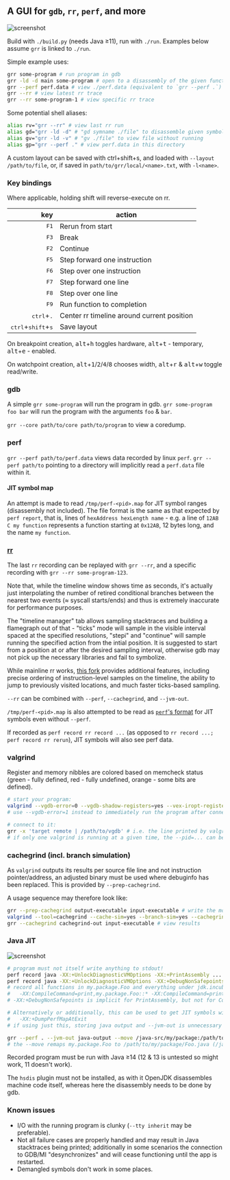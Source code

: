 ## A GUI for `gdb`, `rr`, `perf`, and more

![screenshot](https://dzaima.github.io/images/grr-rr-perf.png)

Build with `./build.py` (needs Java ≥11), run with `./run`. Examples below assume `grr` is linked to `./run`.

Simple example uses:
```sh
grr some-program # run program in gdb
grr -ld -d main some-program # open to a disassembly of the given function
grr --perf perf.data # view ./perf.data (equivalent to `grr --perf .`)
grr --rr # view latest rr trace
grr --rr some-program-1 # view specific rr trace
```

Some potential shell aliases:
```sh
alias rv="grr --rr" # view last rr run
alias gd="grr -ld -d" # "gd symname ./file" to disassemble given symbol
alias gv="grr -ld -v" # "gv ./file" to view file without running
alias gp="grr --perf ." # view perf.data in this directory
```
A custom layout can be saved with ctrl+shift+s, and loaded with `--layout /path/to/file`, or, if saved in `path/to/grr/local/<name>.txt`, with `-l<name>`.

### Key bindings

Where applicable, holding shift will reverse-execute on rr.

|                                           key | action                                     |
|----------------------------------------------:|--------------------------------------------|
|                                 <kbd>F1</kbd> | Rerun from start                           |
|                                 <kbd>F3</kbd> | Break                                      |
|                                 <kbd>F2</kbd> | Continue                                   |
|                                 <kbd>F5</kbd> | Step forward one instruction               |
|                                 <kbd>F6</kbd> | Step over one instruction                  |
|                                 <kbd>F7</kbd> | Step forward one line                      |
|                                 <kbd>F8</kbd> | Step over one line                         |
|                                 <kbd>F9</kbd> | Run function to completion                 |
|                  <kbd>ctrl</kbd>+<kbd>.</kbd> | Center rr timeline around current position |
| <kbd>ctrl</kbd>+<kbd>shift</kbd>+<kbd>s</kbd> | Save layout                                |

On breakpoint creation, <kbd>alt</kbd>+<kbd>h</kbd> toggles hardware, <kbd>alt</kbd>+<kbd>t</kbd> - temporary, <kbd>alt</kbd>+<kbd>e</kbd> - enabled.

On watchpoint creation, <kbd>alt</kbd>+<kbd>1</kbd>/<kbd>2</kbd>/<kbd>4</kbd>/<kbd>8</kbd> chooses width, <kbd>alt</kbd>+<kbd>r</kbd> & <kbd>alt</kbd>+<kbd>w</kbd> toggle read/write.

### gdb

A simple `grr some-program` will run the program in gdb. `grr some-program foo bar` will run the program with the arguments `foo` & `bar`.

`grr --core path/to/core path/to/program` to view a coredump.



### perf

`grr --perf path/to/perf.data` views data recorded by linux `perf`. `grr --perf path/to` pointing to a directory will implicitly read a `perf.data` file within it.

#### JIT symbol map

An attempt is made to read `/tmp/perf-<pid>.map` for JIT symbol ranges (disassembly not included). The file format is the same as that expected by `perf report`, that is, lines of `hexAddress hexLength name` - e.g. a line of `12AB C my function` represents a function starting at `0x12AB`, 12 bytes long, and the name `my function`.



### [rr](https://rr-project.org/)

The last `rr` recording can be replayed with `grr --rr`, and a specific recording with `grr --rr some-program-123`.

Note that, while the timeline window shows time as seconds, it's actually just interpolating the number of retired conditional branches between the nearest two events (≈ syscall starts/ends) and thus is extremely inaccurate for performance purposes.

The "timeline manager" tab allows sampling stacktraces and building a flamegraph out of that - "ticks" mode will sample in the visible interval spaced at the specified resolutions, "stepi" and "continue" will sample running the specified action from the intial position. It is suggested to start from a position at or after the desired sampling interval, otherwise gdb may not pick up the necessary libraries and fail to symbolize.

While mainline rr works, [this fork](https://github.com/dzaima/rr/tree/lightweight-checkpoint) provides additional features, including precise ordering of instruction-level samples on the timeline, the ability to jump to previously visited locations, and much faster ticks-based sampling.

`--rr` can be combined with `--perf`, `--cachegrind`, and `--jvm-out`.

`/tmp/perf-<pid>.map` is also attempted to be read as [`perf`'s format](#jit-symbol-map) for JIT symbols even without `--perf`.

If recorded as `perf record rr record ...` (as opposed to `rr record ...; perf record rr rerun`), JIT symbols will also see perf data.



### valgrind

Register and memory nibbles are colored based on memcheck status (green - fully defined, red - fully undefined, orange - some bits are defined).

```sh
# start your program:
valgrind --vgdb-error=0 --vgdb-shadow-registers=yes --vex-iropt-register-updates=allregs-at-each-insn ./your-program
# use --vgdb-error=1 instead to immediately run the program after connecting to it, breaking upon hitting an issue

# connect to it:
grr -x 'target remote | /path/to/vgdb' # i.e. the line printed by valgrind above
# if only one valgrind is running at a given time, the --pid=... can be omitted, allowing reusing the single command across multiple invocations
```

### cachegrind (incl. branch simulation)

As `valgrind` outputs its results per source file line and not instruction pointer/address, an adjusted binary must be used where debuginfo has been replaced. This is provided by `--prep-cachegrind`.

A usage sequence may therefore look like:

```sh
grr --prep-cachegrind output-executable input-executable # write the modified executable to output-executable
valgrind --tool=cachegrind --cache-sim=yes --branch-sim=yes --cachegrind-out-file=cachegrind-out ./output-executable # run program, output data to cachegrind-out; tweak to needs
grr --cachegrind cachegrind-out input-executable # view results
```



### Java JIT

![screenshot](https://dzaima.github.io/images/grr-java.png)

```sh
# program must not itself write anything to stdout!
perf record java -XX:+UnlockDiagnosticVMOptions -XX:+PrintAssembly ... > java-output # record all functions
perf record java -XX:+UnlockDiagnosticVMOptions -XX:+DebugNonSafepoints -XX:CompileCommand=print,my.package.Foo::functionName ... > java-output # record a specific function
# record all functions in my.package.Foo and everything under jdk.incubator.vector with:
#   -XX:CompileCommand=print,my.package.Foo::* -XX:CompileCommand=print,jdk.incubator.vector.*::*
# -XX:+DebugNonSafepoints is implicit for PrintAssembly, but not for CompileCommand (it might help with additional source mapping)

# Alternatively or additionally, this can be used to get JIT symbols without disassembly (can improve results even when combined with PrintAssembly):
#   -XX:+DumpPerfMapAtExit
# if using just this, storing java output and --jvm-out is unnecessary - just --perf is needed

grr --perf . --jvm-out java-output --move /java-src/my/package:/path/to/my/package
# the --move remaps my.package.Foo to /path/to/my/package/Foo.java (/java-src/ is a hard-coded prefix to differentiate from other paths)
```

Recorded program must be run with Java ≥14 (12 & 13 is untested so might work, 11 doesn't work).

The `hsdis` plugin must not be installed, as with it OpenJDK disassembles machine code itself, whereas here the disassembly needs to be done by gdb.



### Known issues

- I/O with the running program is clunky (`--tty inherit` may be preferable).
- Not all failure cases are properly handled and may result in Java stacktraces being printed; additionally in some scenarios the connection to GDB/MI "desynchronizes" and will cease functioning until the app is restarted.
- Demangled symbols don't work in some places.